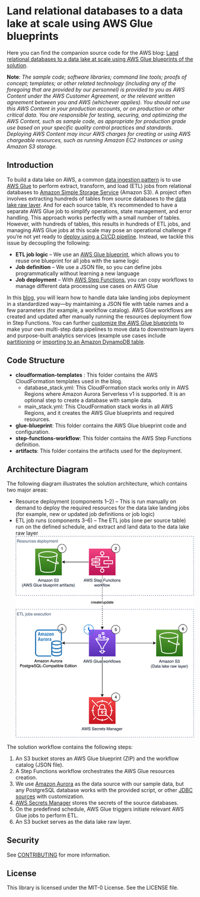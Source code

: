 # Land relational databases to a data lake at scale using AWS Glue blueprints

Here you can find the companion source code for the AWS blog: [Land relational databases to a data lake at scale using AWS Glue blueprints of the solution](https://docs.aws.amazon.com/blogs/).

**Note**: *The sample code; software libraries; command line tools; proofs of concept; templates; or other related technology (including any of the foregoing that are provided by our personnel) is provided to you as AWS Content under the AWS Customer Agreement, or the relevant written agreement between you and AWS (whichever applies). You should not use this AWS Content in your production accounts, or on production or other critical data. You are responsible for testing, securing, and optimizing the AWS Content, such as sample code, as appropriate for production grade use based on your specific quality control practices and standards. Deploying AWS Content may incur AWS charges for creating or using AWS chargeable resources, such as running Amazon EC2 instances or using Amazon S3 storage.*

## Introduction

To build a data lake on AWS, a common [data ingestion pattern](https://docs.aws.amazon.com/whitepapers/latest/aws-cloud-data-ingestion-patterns-practices/heterogeneous-data-ingestion-patterns.html) is to use [AWS Glue](https://aws.amazon.com/glue/) to perform extract,
transform, and load (ETL) jobs from relational databases to [Amazon Simple Storage Service](https://aws.amazon.com/s3/) (Amazon S3).
A project often involves extracting hundreds of tables from source databases to the [data lake raw layer](https://docs.aws.amazon.com/prescriptive-guidance/latest/defining-bucket-names-data-lakes/data-layer-definitions.html).
And for each source table, it’s recommended to have a separate AWS Glue job to simplify operations,
state management, and error handling. This approach works perfectly with a small number of tables.
However, with hundreds of tables, this results in hundreds of ETL jobs, and managing AWS Glue jobs at
this scale may pose an operational challenge if you’re not yet ready to [deploy using a CI/CD pipeline](https://docs.aws.amazon.com/prescriptive-guidance/latest/patterns/deploy-an-aws-glue-job-with-an-aws-codepipeline-ci-cd-pipeline.html).
Instead, we tackle this issue by decoupling the following:

- **ETL job logic** – We use an [AWS Glue blueprint](https://docs.aws.amazon.com/glue/latest/dg/blueprints-overview.html), which allows you to reuse one blueprint for all
jobs with the same logic
- **Job definition** – We use a JSON file, so you can define jobs programmatically without learning a
new language
- **Job deployment** – With [AWS Step Functions](https://aws.amazon.com/step-functions/?step-functions.sort-by=item.additionalFields.postDateTime&step-functions.sort-order=desc), you can copy workflows to manage different data
processing use cases on AWS Glue

In this [blog](https://docs.aws.amazon.com/blogs/), you will learn how to handle data lake landing jobs deployment in a standardized way—by
maintaining a JSON file with table names and a few parameters (for example, a workflow catalog). AWS
Glue workflows are created and updated after manually running the resources deployment flow in Step
Functions. You can further [customize the AWS Glue blueprints](https://docs.aws.amazon.com/glue/latest/dg/orchestrate-using-blueprints.html) to make your own multi-step data
pipelines to move data to downstream layers and purpose-built analytics services (example use cases
include [partitioning](https://github.com/awslabs/aws-glue-blueprint-libs/tree/master/samples/partitioning) or [importing to an Amazon DynamoDB table](https://github.com/awslabs/aws-glue-blueprint-libs/tree/master/samples/s3_to_dynamodb).

## Code Structure
- **cloudformation-templates** : This folder contains the AWS CloudFormation templates used in the blog.
  - database_stack.yml: This CloudFormation stack works only in AWS Regions where Amazon Aurora Serverless v1 is supported. It is an optional step to create a database with sample data.
  - main_stack.yml: This CloudFormation stack works in all AWS Regions, and it creates the AWS Glue blueprints and required resources.
- **glue-blueprint**: This folder contains the AWS Glue blueprint code and configuration.
- **step-functions-workflow**: This folder contains the AWS Step Functions definition.
- **artifacts**: This folder contains the artifacts used for the deployment.

## Architecture Diagram

The following diagram illustrates the solution architecture, which contains two major areas:

- Resource deployment (components 1–2) – This is run manually on demand to deploy the
required resources for the data lake landing jobs (for example, new or updated job definitions or
job logic)
- ETL job runs (components 3–6) – The ETL jobs (one per source table) run on the defined
schedule, and extract and land data to the data lake raw layer
![Alt text](artifacts/BDB1902.jpg?raw=true "Title")

The solution workflow contains the following steps:

1. An S3 bucket stores an AWS Glue blueprint (ZIP) and the workflow catalog (JSON file).
2. A Step Functions workflow orchestrates the AWS Glue resources creation.
3. We use [Amazon Aurora](https://aws.amazon.com/rds/aurora/) as the data source with our sample data, but any PostgreSQL database
works with the provided script, or other [JDBC sources](https://spark.apache.org/docs/latest/sql-data-sources-jdbc.html) with customization.
4. [AWS Secrets Manager](https://aws.amazon.com/secrets-manager/) stores the secrets of the source databases.
5. On the predefined schedule, AWS Glue triggers initiate relevant AWS Glue jobs to perform ETL.
6. An S3 bucket serves as the data lake raw layer.

## Security

See [CONTRIBUTING](CONTRIBUTING.md#security-issue-notifications) for more information.

## License

This library is licensed under the MIT-0 License. See the LICENSE file.
